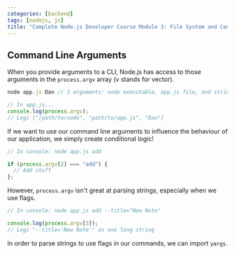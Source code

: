 ```yaml
---
categories: [backend]
tags: [nodejs, js]
title: "Complete Node.js Developer Course Module 3: File System and Command Line Args"
---
```


## Command Line Arguments

When you provide arguments to a CLI, Node.js has access to those arguments in the `process.argv` array (v stands for vector).

```js
node app.js Dan // 3 arguments: node executable, app.js file, and string "Dan"

// In app.js...
console.log(process.argv);
// Logs ["/path/to/node", "path/to/app.js", "Dan"]
```

If we want to use our command line arguments to influence the behaviour of our application, we simply create conditional logic!

```js
// In console: node app.js add

if (process.argv[2] === "add") {
  // Add stuff
};
```

However, `process.argv` isn't great at parsing strings, especially when we use flags.

```js
// In console: node app.js add --title="New Note"

console.log(process.argv[3]);
// Logs "--title='New Note'" as one long string
```

In order to parse strings to use flags in our commands, we can import `yargs`.